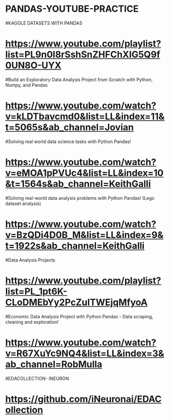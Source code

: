 # PANDAS-YOUTUBE-PRACTICE

#KAGGLE DATASETS WITH PANDAS
# https://www.youtube.com/playlist?list=PL9n0l8rSshSnZHFChXIG5Q9f0UN8O-UYX

#Build an Exploratory Data Analysis Project from Scratch with Python, Numpy, and Pandas
# https://www.youtube.com/watch?v=kLDTbavcmd0&list=LL&index=11&t=5065s&ab_channel=Jovian

#Solving real world data science tasks with Python Pandas!
# https://www.youtube.com/watch?v=eMOA1pPVUc4&list=LL&index=10&t=1564s&ab_channel=KeithGalli

#Solving real-world data analysis problems with Python Pandas! (Lego dataset analysis)
# https://www.youtube.com/watch?v=BzQDi4D0B_M&list=LL&index=9&t=1922s&ab_channel=KeithGalli

#Data Analysis Projects
# https://www.youtube.com/playlist?list=PL_1pt6K-CLoDMEbYy2PcZuITWEjqMfyoA

#Economic Data Analysis Project with Python Pandas - Data scraping, cleaning and exploration!
# https://www.youtube.com/watch?v=R67XuYc9NQ4&list=LL&index=3&ab_channel=RobMulla

#EDACOLLECTION- INEURON
# https://github.com/iNeuronai/EDACollection
